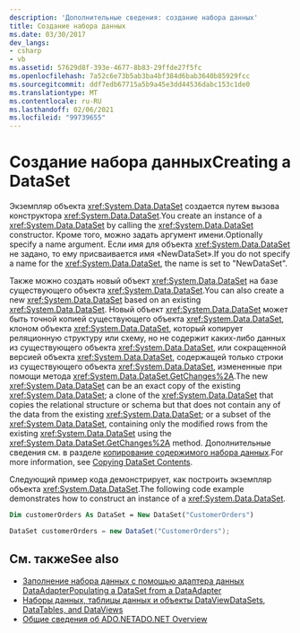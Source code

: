 ```yaml
---
description: 'Дополнительные сведения: создание набора данных'
title: Создание набора данных
ms.date: 03/30/2017
dev_langs:
- csharp
- vb
ms.assetid: 57629d8f-393e-4677-8b83-29ffde27f5fc
ms.openlocfilehash: 7a52c6e73b5ab3ba4bf384d6bab3640b85929fcc
ms.sourcegitcommit: ddf7edb67715a5b9a45e3dd44536dabc153c1de0
ms.translationtype: MT
ms.contentlocale: ru-RU
ms.lasthandoff: 02/06/2021
ms.locfileid: "99739655"
---
```

# <a name="creating-a-dataset"></a><span data-ttu-id="c1a65-103">Создание набора данных</span><span class="sxs-lookup"><span data-stu-id="c1a65-103">Creating a DataSet</span></span>

<span data-ttu-id="c1a65-104">Экземпляр объекта <xref:System.Data.DataSet> создается путем вызова конструктора <xref:System.Data.DataSet>.</span><span class="sxs-lookup"><span data-stu-id="c1a65-104">You create an instance of a <xref:System.Data.DataSet> by calling the <xref:System.Data.DataSet> constructor.</span></span> <span data-ttu-id="c1a65-105">Кроме того, можно задать аргумент имени.</span><span class="sxs-lookup"><span data-stu-id="c1a65-105">Optionally specify a name argument.</span></span> <span data-ttu-id="c1a65-106">Если имя для объекта <xref:System.Data.DataSet> не задано, то ему присваивается имя «NewDataSet».</span><span class="sxs-lookup"><span data-stu-id="c1a65-106">If you do not specify a name for the <xref:System.Data.DataSet>, the name is set to "NewDataSet".</span></span>  
  
 <span data-ttu-id="c1a65-107">Также можно создать новый объект <xref:System.Data.DataSet> на базе существующего объекта <xref:System.Data.DataSet>.</span><span class="sxs-lookup"><span data-stu-id="c1a65-107">You can also create a new <xref:System.Data.DataSet> based on an existing <xref:System.Data.DataSet>.</span></span> <span data-ttu-id="c1a65-108">Новый объект <xref:System.Data.DataSet> может быть точной копией существующего объекта <xref:System.Data.DataSet>, клоном объекта <xref:System.Data.DataSet>, который копирует реляционную структуру или схему, но не содержит каких-либо данных из существующего объекта <xref:System.Data.DataSet>, или сокращенной версией объекта <xref:System.Data.DataSet>, содержащей только строки из существующего объекта <xref:System.Data.DataSet>, измененные при помощи метода <xref:System.Data.DataSet.GetChanges%2A>.</span><span class="sxs-lookup"><span data-stu-id="c1a65-108">The new <xref:System.Data.DataSet> can be an exact copy of the existing <xref:System.Data.DataSet>; a clone of the <xref:System.Data.DataSet> that copies the relational structure or schema but that does not contain any of the data from the existing <xref:System.Data.DataSet>; or a subset of the <xref:System.Data.DataSet>, containing only the modified rows from the existing <xref:System.Data.DataSet> using the <xref:System.Data.DataSet.GetChanges%2A> method.</span></span> <span data-ttu-id="c1a65-109">Дополнительные сведения см. в разделе [копирование содержимого набора данных](copying-dataset-contents.md).</span><span class="sxs-lookup"><span data-stu-id="c1a65-109">For more information, see [Copying DataSet Contents](copying-dataset-contents.md).</span></span>  
  
 <span data-ttu-id="c1a65-110">Следующий пример кода демонстрирует, как построить экземпляр объекта <xref:System.Data.DataSet>.</span><span class="sxs-lookup"><span data-stu-id="c1a65-110">The following code example demonstrates how to construct an instance of a <xref:System.Data.DataSet>.</span></span>  
  
```vb  
Dim customerOrders As DataSet = New DataSet("CustomerOrders")  
```  
  
```csharp  
DataSet customerOrders = new DataSet("CustomerOrders");  
```  
  
## <a name="see-also"></a><span data-ttu-id="c1a65-111">См. также</span><span class="sxs-lookup"><span data-stu-id="c1a65-111">See also</span></span>

- [<span data-ttu-id="c1a65-112">Заполнение набора данных с помощью адаптера данных DataAdapter</span><span class="sxs-lookup"><span data-stu-id="c1a65-112">Populating a DataSet from a DataAdapter</span></span>](../populating-a-dataset-from-a-dataadapter.md)
- [<span data-ttu-id="c1a65-113">Наборы данных, таблицы данных и объекты DataView</span><span class="sxs-lookup"><span data-stu-id="c1a65-113">DataSets, DataTables, and DataViews</span></span>](index.md)
- [<span data-ttu-id="c1a65-114">Общие сведения об ADO.NET</span><span class="sxs-lookup"><span data-stu-id="c1a65-114">ADO.NET Overview</span></span>](../ado-net-overview.md)
